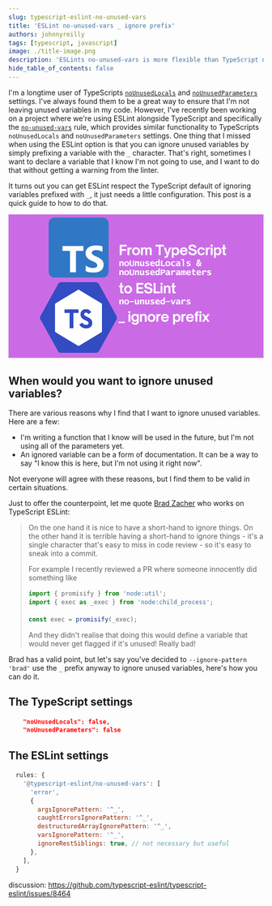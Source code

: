 ```yaml
---
slug: typescript-eslint-no-unused-vars
title: 'ESLint no-unused-vars _ ignore prefix'
authors: johnnyreilly
tags: [typescript, javascript]
image: ./title-image.png
description: 'ESLints no-unused-vars is more flexible than TypeScript noUnusedLocals and noUnusedParameters. Here is how to make respect the TypeScript default of ignoring variables prefixed with _'
hide_table_of_contents: false
---
```


I'm a longtime user of TypeScripts [`noUnusedLocals`](https://www.typescriptlang.org/tsconfig#noUnusedLocals) and [`noUnusedParameters`](https://www.typescriptlang.org/tsconfig#noUnusedParameters) settings. I've always found them to be a great way to ensure that I'm not leaving unused variables in my code. However, I've recently been working on a project where we're using ESLint alongside TypeScript and specifically the [`no-unused-vars`](https://eslint.org/docs/latest/rules/no-unused-vars) rule, which provides similar functionality to TypeScripts `noUnusedLocals` and `noUnusedParameters` settings. One thing that I missed when using the ESLint option is that you can ignore unused variables by simply prefixing a variable with the `_` character. That's right, sometimes I want to declare a variable that I know I'm not going to use, and I want to do that without getting a warning from the linter.

It turns out you can get ESLint respect the TypeScript default of ignoring variables prefixed with `_`, it just needs a little configuration. This post is a quick guide to how to do that.

![title image reading "From TypeScript noUnusedLocals and noUnusedParameters to ESLint no-unused-vars (with `_` prefix)" with the ESLint and TypeScript logo](title-image.png)

<!--truncate-->

## When would you want to ignore unused variables?

There are various reasons why I find that I want to ignore unused variables. Here are a few:

- I'm writing a function that I know will be used in the future, but I'm not using all of the parameters yet.
- An ignored variable can be a form of documentation. It can be a way to say "I know this is here, but I'm not using it right now".

Not everyone will agree with these reasons, but I find them to be valid in certain situations.

Just to offer the counterpoint, let me quote [Brad Zacher](https://github.com/bradzacher) who works on TypeScript ESLint:

> On the one hand it is nice to have a short-hand to ignore things.
> On the other hand it is terrible having a short-hand to ignore things - it's a single character that's easy to miss in code review - so it's easy to sneak into a commit.
>
> For example I recently reviewed a PR where someone innocently did something like
>
> ```javascript
> import { promisify } from 'node:util';
> import { exec as _exec } from 'node:child_process';
>
> const exec = promisify(_exec);
> ```
>
> And they didn't realise that doing this would define a variable that would never get flagged if it's unused! Really bad!

Brad has a valid point, but let's say you've decided to `--ignore-pattern 'brad'` use the `_` prefix anyway to ignore unused variables, here's how you can do it.

## The TypeScript settings

```json
    "noUnusedLocals": false,
    "noUnusedParameters": false
```

## The ESLint settings

```js
  rules: {
    '@typescript-eslint/no-unused-vars': [
      'error',
      {
        argsIgnorePattern: '^_',
        caughtErrorsIgnorePattern: '^_',
        destructuredArrayIgnorePattern: '^_',
        varsIgnorePattern: '^_',
        ignoreRestSiblings: true, // not necessary but useful
      },
    ],
  }
```

discussion: https://github.com/typescript-eslint/typescript-eslint/issues/8464
